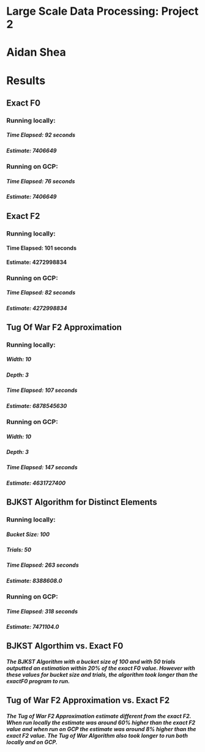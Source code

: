 # Large Scale Data Processing: Project 2
# Aidan Shea
# Results

## Exact F0
### Running locally:
##### Time Elapsed: 92 seconds
##### Estimate: 7406649
### Running on GCP:
##### Time Elapsed: 76 seconds
##### Estimate: 7406649

## Exact F2
### Running locally: 
#### Time Elapsed: 101 seconds
#### Estimate: 4272998834
### Running on GCP:
##### Time Elapsed: 82 seconds
##### Estimate: 4272998834

## Tug Of War F2 Approximation
### Running locally: 
##### Width: 10
##### Depth: 3
##### Time Elapsed: 107 seconds
##### Estimate: 6878545630
### Running on GCP:
##### Width: 10
##### Depth: 3
##### Time Elapsed: 147 seconds
##### Estimate: 4631727400

## BJKST Algorithm for Distinct Elements
### Running locally:
##### Bucket Size: 100
##### Trials: 50
##### Time Elapsed: 263 seconds
##### Estimate: 8388608.0
### Running on GCP:
##### Time Elapsed: 318 seconds 
##### Estimate: 7471104.0

## BJKST Algorthim vs. Exact F0
##### The BJKST Algorithm with a bucket size of 100 and with 50 trials outputted an estimation within 20% of the exact F0 value. However with these values for bucket size and trials, the algorithm took longer than the exactF0 program to run. 

## Tug of War F2 Approximation vs. Exact F2
##### The Tug of War F2 Approximation estimate different from the exact F2. When run locally the estimate was around 60% higher than the exact F2 value and when run on GCP the estimate was around 8% higher than the exact F2 value. The Tug of War Algorithm also took longer to run both locally and on GCP.
